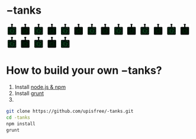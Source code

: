 −tanks
======

![](https://raw.githubusercontent.com/upisfree/-tanks/master/textures/bot.png)
![](https://raw.githubusercontent.com/upisfree/-tanks/master/textures/player.png)
![](https://raw.githubusercontent.com/upisfree/-tanks/master/textures/bot.png)
![](https://raw.githubusercontent.com/upisfree/-tanks/master/textures/player.png)
![](https://raw.githubusercontent.com/upisfree/-tanks/master/textures/bot.png)
![](https://raw.githubusercontent.com/upisfree/-tanks/master/textures/player.png)
![](https://raw.githubusercontent.com/upisfree/-tanks/master/textures/bot.png)
![](https://raw.githubusercontent.com/upisfree/-tanks/master/textures/player.png)
![](https://raw.githubusercontent.com/upisfree/-tanks/master/textures/bot.png)
![](https://raw.githubusercontent.com/upisfree/-tanks/master/textures/player.png)
![](https://raw.githubusercontent.com/upisfree/-tanks/master/textures/bot.png)
![](https://raw.githubusercontent.com/upisfree/-tanks/master/textures/player.png)
![](https://raw.githubusercontent.com/upisfree/-tanks/master/textures/bot.png)
![](https://raw.githubusercontent.com/upisfree/-tanks/master/textures/player.png)
![](https://raw.githubusercontent.com/upisfree/-tanks/master/textures/bot.png)
![](https://raw.githubusercontent.com/upisfree/-tanks/master/textures/player.png)
![](https://raw.githubusercontent.com/upisfree/-tanks/master/textures/bot.png)
![](https://raw.githubusercontent.com/upisfree/-tanks/master/textures/player.png)
![](https://raw.githubusercontent.com/upisfree/-tanks/master/textures/bot.png)

# How to build your own −tanks?
 1. Install [node.js & npm](https://github.com/joyent/node/wiki/Installation)
 2. Install [grunt](http://gruntjs.com/getting-started)
 3. 
```bash
git clone https://github.com/upisfree/-tanks.git
cd -tanks
npm install
grunt
```
